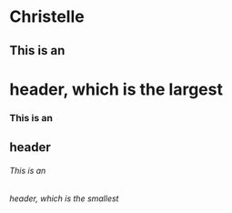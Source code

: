 # <h1> Christelle 
## This is an <h1> header, which is the largest
### This is an <h2> header
###### This is an <h6> header, which is the smallest

